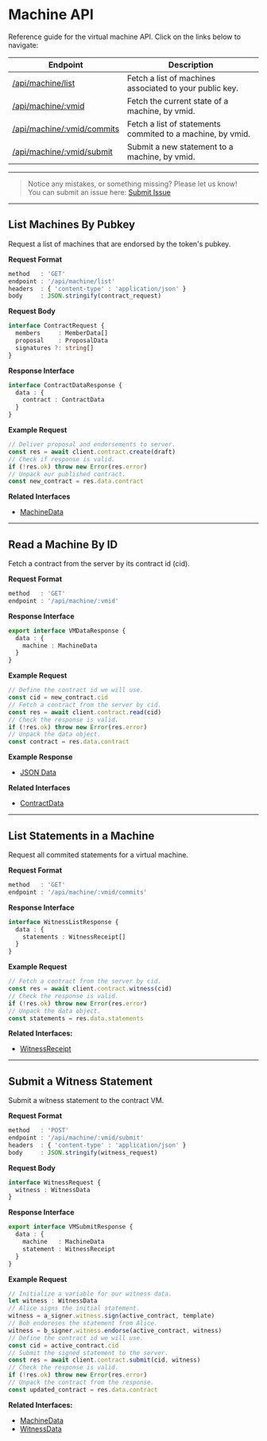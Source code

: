 # Machine API

Reference guide for the virtual machine API. Click on the links below to navigate:

| Endpoint | Description |
|----------|-------------|
| [/api/machine/list](#list-machines-by-pubkey)        | Fetch a list of machines associated to your public key. |
| [/api/machine/:vmid](#read-a-machine-by-vmid)        | Fetch the current state of a machine, by vmid. |
| [/api/machine/:vmid/commits](#read-a-contract-by-id) | Fetch a list of statements commited to a machine, by vmid. |
| [/api/machine/:vmid/submit](#read-a-contract-by-id)  | Submit a new statement to a machine, by vmid. |

---
> Notice any mistakes, or something missing? Please let us know!  
> You can submit an issue here: [Submit Issue](https://github.com/BitEscrow/escrow-core/issues/new/choose)

---

## List Machines By Pubkey

Request a list of machines that are endorsed by the token's pubkey.

**Request Format**

```ts
method   : 'GET'
endpoint : '/api/machine/list'
headers  : { 'content-type' : 'application/json' }
body     : JSON.stringify(contract_request)
```

**Request Body**

```ts
interface ContractRequest {
  members     : MemberData[]
  proposal    : ProposalData
  signatures ?: string[]
}
```

**Response Interface**

```ts
interface ContractDataResponse {
  data : {
    contract : ContractData
  }
}
```

**Example Request**

```ts
// Deliver proposal and endorsements to server.
const res = await client.contract.create(draft)
// Check if response is valid.
if (!res.ok) throw new Error(res.error)
// Unpack our published contract.
const new_contract = res.data.contract
```

**Related Interfaces**

- [MachineData](../data/machine.md#machinedata)

---

## Read a Machine By ID

Fetch a contract from the server by its contract id (cid).

**Request Format**

```ts
method   : 'GET'
endpoint : '/api/machine/:vmid'
```

**Response Interface**

```ts
export interface VMDataResponse {
  data : {
    machine : MachineData
  }
}
```

**Example Request**

```ts
// Define the contract id we will use.
const cid = new_contract.cid
// Fetch a contract from the server by cid.
const res = await client.contract.read(cid)
// Check the response is valid.
if (!res.ok) throw new Error(res.error)
// Unpack the data object.
const contract = res.data.contract
```

**Example Response**

- [JSON Data](../examples/contract_data.md)

**Related Interfaces**

- [ContractData](../data/contract.md#contractdata)

---

## List Statements in a Machine

Request all commited statements for a virtual machine.

**Request Format**

```ts
method   : 'GET'
endpoint : '/api/machine/:vmid/commits'
```

**Response Interface**

```ts
interface WitnessListResponse {
  data : {
    statements : WitnessReceipt[]
  }
}
```

**Example Request**

```ts
// Fetch a contract from the server by cid.
const res = await client.contract.witness(cid)
// Check the response is valid.
if (!res.ok) throw new Error(res.error)
// Unpack the data object.
const statements = res.data.statements
```

**Related Interfaces:**

- [WitnessReceipt](../data/witness.md#witnessreceipt)

---

## Submit a Witness Statement

Submit a witness statement to the contract VM.

**Request Format**

```ts
method   : 'POST'
endpoint : '/api/machine/:vmid/submit'
headers  : { 'content-type' : 'application/json' }
body     : JSON.stringify(witness_request)
```

**Request Body**

```ts
interface WitnessRequest {
  witness : WitnessData
}
```

**Response Interface**

```ts
export interface VMSubmitResponse {
  data : {
    machine   : MachineData
    statement : WitnessReceipt
  }
}

```

**Example Request**

```ts
// Initialize a variable for our witness data.
let witness : WitnessData
// Alice signs the initial statement.
witness = a_signer.witness.sign(active_contract, template)
// Bob endoreses the statement from Alice.
witness = b_signer.witness.endorse(active_contract, witness)
// Define the contract id we will use.
const cid = active_contract.cid
// Submit the signed statement to the server.
const res = await client.contract.submit(cid, witness)
// Check the response is valid.
if (!res.ok) throw new Error(res.error)
// Unpack the contract from the response.
const updated_contract = res.data.contract
```

**Related Interfaces:**

- [MachineData](../data/machine.md#machinedata)
- [WitnessData](../data/witness.md#witnessdata)
